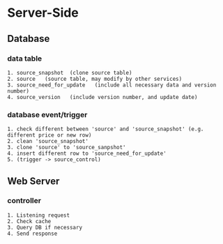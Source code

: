 # Server-Side

## Database
### data table
    1. source_snapshot  (clone source table)
    2. source   (source table, may modify by other services)
    3. source_need_for_update   (include all necessary data and version number)
    4. source_version   (include version number, and update date)

### database event/trigger
    1. check different between 'source' and 'source_snapshot' (e.g. different price or new row)
    2. clean 'source_snapshot'
    3. clone 'source' to 'source_sanpshot'
    4. insert different row to 'source_need_for_update'
    5. (trigger -> source_control)
    
## Web Server
### controller
    1. Listening request
    2. Check cache
    3. Query DB if necessary
    4. Send response







